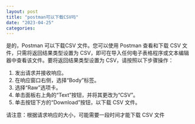 ```yaml
---
layout: post
title: "postman可以下载CSV吗"
date: "2023-04-25"
categories: 
---
```

<p>是的，Postman 可以下载CSV 文件。您可以使用 Postman 查看和下载 CSV 文件，只需将返回结果类型设置为 CSV，即可在导入任何电子表格程序或文本编辑器中查看该文件。要将返回结果类型设置为 CSV，请按照以下步骤操作：</p>

<ol>
	<li>发出请求并接收响应。</li>
	<li>在响应窗口右侧，选择&ldquo;Body&rdquo;标签。</li>
	<li>选择&ldquo;Raw&rdquo;选项卡。</li>
	<li>单击面板右上角的&ldquo;Text&rdquo;按钮，并将其更改为&ldquo;CSV&rdquo;。</li>
	<li>单击按钮下方的&ldquo;Download&rdquo;按钮，以下载 CSV 文件。</li>
</ol>

<p>请注意：根据请求响应的大小，可能需要一段时间才能下载 CSV 文件</p>

